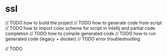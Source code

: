# ssl

// TODO how to build the project
// TODO how to generate code from script
// TODO how to import color scheme for script in intellij and partial code completion
// TODO how to compile generated code
// TODO how to run generated code (legacy + docker)
// TODO error troubleshooting

// TODO
